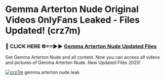 # Gemma Arterton Nude Original Videos 0nlyFans Leaked - Files Updated! (crz7m)

<h3>🔴 CLICK HERE 🌐==►► <a href="https://tinyurl.com/52m3yx9h" rel="nofollow">Gemma Arterton Nude Updated Files</a></h3>

Get Gemma Arterton Nude and all content. Now you can access all videos and pictures of Gemma Arterton Nude. New Updated Files 2025!

[![crz7m](https://i.imgur.com/TnHtlc8.gif)](https://tinyurl.com/52m3yx9h)
gemma arterton nude leak